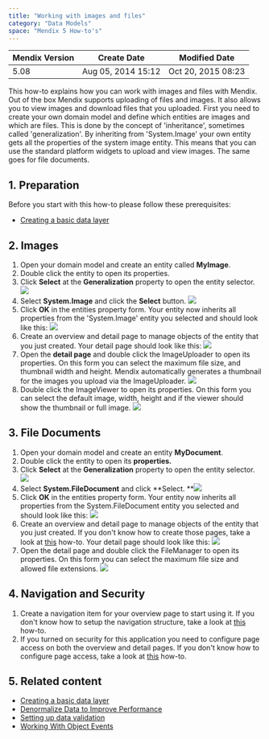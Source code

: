 ```yaml
---
title: "Working with images and files"
category: "Data Models"
space: "Mendix 5 How-to's"
---
```

<table><thead><tr><th class="confluenceTh">Mendix Version</th><th class="confluenceTh">Create Date</th><th colspan="1" class="confluenceTh">Modified Date</th></tr></thead><tbody><tr><td class="confluenceTd">5.08</td><td class="confluenceTd">Aug 05, 2014 15:12</td><td colspan="1" class="confluenceTd">Oct 20, 2015 08:23</td></tr></tbody></table>



This how-to explains how you can work with images and files with Mendix. Out of the box Mendix supports uploading of files and images. It also allows you to view images and download files that you uploaded. First you need to create your own domain model and define which entities are images and which are files. This is done by the concept of 'inheritance', sometimes called 'generalization'. By inheriting from 'System.Image' your own entity gets all the properties of the system image entity. This means that you can use the standard platform widgets to upload and view images. The same goes for file documents.

## 1. Preparation

Before you start with this how-to please follow these prerequisites:

*   [Creating a basic data layer](Creating+a+basic+data+layer)

## 2\. Images

1.  Open your domain model and create an entity called **MyImage**.
2.  Double click the entity to open its properties.
3.  Click **Select** at the **Generalization** property to open the entity selector.
    ![](attachments/2949139/3080466.png)
4.  Select **System.Image** and click the **Select** button.
    ![](attachments/2949139/3080464.png)
5.  Click **OK** in the entities property form. Your entity now inherits all properties from the 'System.Image' entity you selected and should look like this:
    ![](attachments/2949139/3080461.png)
6.  Create an overview and detail page to manage objects of the entity that you just created. Your detail page should look like this:
    ![](attachments/2949139/3080455.png)
7.  Open the **detail page** and double click the ImageUploader to open its properties. On this form you can select the maximum file size, and thumbnail width and height. Mendix automatically generates a thumbnail for the images you upload via the ImageUploader.
    ![](attachments/2949139/3080456.png)
8.  Double click the ImageViewer to open its properties. On this form you can select the default image, width, height and if the viewer should show the thumbnail or full image.
    ![](attachments/2949139/3080486.png)

## 3\. File Documents

1.  Open your domain model and create an entity **MyDocument**.
2.  Double click the entity to open its **properties.**
3.  Click **Select** at the **Generalization** property to open the entity selector.
    ![](attachments/2949139/8028192.png)
4.  Select **System.FileDocument** and click **Select.
    **![](attachments/2949139/8028193.png)
5.  Click **OK** in the entities property form. Your entity now inherits all properties from the System.FileDocument entity you selected and should look like this:
    ![](attachments/2949139/8028191.png)
6.  Create an overview and detail page to manage objects of the entity that you just created. If you don't know how to create those pages, take a look at [this](Creating+your+first+two+Overview+and+Detail+pages) how-to. Your detail page should look like this:
    ![](attachments/2949139/8028195.png)
7.  Open the detail page and double click the FileManager to open its properties. On this form you can select the maximum file size and allowed file extensions.
    ![](attachments/2949139/8028199.png)

## 4\. Navigation and Security

1.  Create a navigation item for your overview page to start using it. If you don't know how to setup the navigation structure, take a look at [this](Setting+Up+the+Navigation+Structure) how-to.
2.  If you turned on security for this application you need to configure page access on both the overview and detail pages. If you don't know how to configure page access, take a look at [this](Creating+a+secure+app) how-to.

## 5\. Related content

*   [Creating a basic data layer](Creating+a+basic+data+layer)
*   [Denormalize Data to Improve Performance](Denormalize+Data+to+Improve+Performance)
*   [Setting up data validation](Setting+up+data+validation)
*   [Working With Object Events](Working+With+Object+Events)
